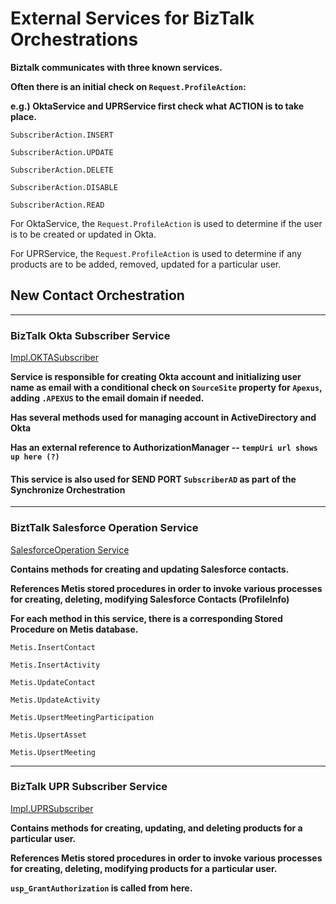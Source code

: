 
# External Services for BizTalk Orchestrations

**Biztalk communicates with three known services.**

**Often there is an initial check on `Request.ProfileAction`:**

**e.g.) OktaService and UPRService first check what ACTION is to take place.**

`SubscriberAction.INSERT`

`SubscriberAction.UPDATE`

`SubscriberAction.DELETE`

`SubscriberAction.DISABLE`

`SubscriberAction.READ`

For OktaService, the `Request.ProfileAction` is used to determine if the user is to be created or updated in Okta.

For UPRService, the `Request.ProfileAction` is used to determine if any products are to be added, removed, updated for a particular user.


## New Contact Orchestration
---

### BizTalk Okta Subscriber Service
[Impl.OKTASubscriber](https://dev.azure.com/Vizientinc/SSO/_git/BizTalkSubscriberService?path=/Impl.OKTASubscriber/OKTASubscriber.cs&_a=contents&version=GBmaster)

**Service is responsible for creating Okta account and initializing user name as email with a conditional check on `SourceSite` property for `Apexus`, adding `.APEXUS` to the email domain if needed.**

**Has several methods used for managing account in ActiveDirectory and Okta**

**Has an external reference to AuthorizationManager -- `tempUri url shows up here (?)`**

#### **This service is also used for SEND PORT `SubscriberAD` as part of the Synchronize Orchestration**


---

### BiztTalk Salesforce Operation Service
[SalesforceOperation Service](https://dev.azure.com/Vizientinc/SSO/_git/AthenaDataService?path=/AthenaDataService/SalesforceOperation.svc.cs&_a=contents&version=GBmaster)

**Contains methods for creating and updating Salesforce contacts.**

**References Metis stored procedures in order to invoke various processes for creating, deleting, modifying Salesforce Contacts (ProfileInfo)**

**For each method in this service, there is a corresponding Stored Procedure on Metis database.**

`Metis.InsertContact`

`Metis.InsertActivity`

`Metis.UpdateContact`

`Metis.UpdateActivity`

`Metis.UpsertMeetingParticipation`

`Metis.UpsertAsset`

`Metis.UpsertMeeting`


---

### BizTalk UPR Subscriber Service

[Impl.UPRSubscriber](https://dev.azure.com/Vizientinc/SSO/_git/BizTalkSubscriberService?path=/Impl.UPRSubscriber/UPRSubscriber.cs&_a=contents&version=GBmaster)

**Contains methods for creating, updating, and deleting products for a particular user.**

**References Metis stored procedures in order to invoke various processes for creating, deleting, modifying products for a particular user.**

**`usp_GrantAuthorization` is called from here.**


